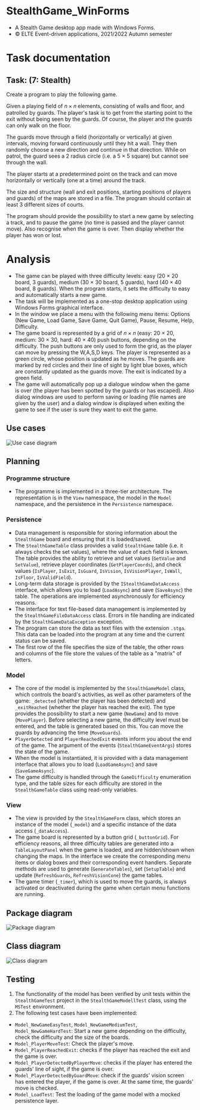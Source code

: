 # StealthGame_WinForms
- A Stealth Game desktop app made with Windows Forms.
- © ELTE Event-driven applications, 2021/2022 Autumn semester

# Task documentation

## Task: (7: Stealth)

Create a program to play the following game.

Given a playing field of 𝑛 × 𝑛 elements, consisting of walls and floor, and patrolled by guards.
The player's task is to get from the starting point to the exit without being seen by the guards.
Of course, the player and the guards can only walk on the floor.

The guards move through a field (horizontally or vertically) at given intervals, moving forward
continuously until they hit a wall. They then randomly choose a new direction and continue in
that direction. While on patrol, the guard sees a 2 radius circle (i.e. a 5 × 5 square) but cannot
see through the wall.

The player starts at a predetermined point on the track and can move horizontally or vertically
(one at a time) around the track.

The size and structure (wall and exit positions, starting positions of players and guards) of the
maps are stored in a file. The program should contain at least 3 different sizes of courts.

The program should provide the possibility to start a new game by selecting a track, and to
pause the game (no time is passed and the player cannot move). Also recognise when the
game is over. Then display whether the player has won or lost.

# Analysis

- The game can be played with three difficulty levels: easy (20 × 20 board, 3 guards),
medium (30 × 30 board, 5 guards), hard (40 × 40 board, 8 guards). When the program
starts, it sets the difficulty to easy and automatically starts a new game.
- The task will be implemented as a one-stop desktop application using Windows Forms
graphical interface.
- In the window we place a menu with the following menu items: Options (New Game,
Load Game, Save Game, Quit Game), Pause, Resume, Help, Difficulty.
- The game board is represented by a grid of 𝑛 × 𝑛 (easy: 20 × 20, medium: 30 × 30,
hard: 40 × 40) push buttons, depending on the difficulty. The push buttons are only
used to form the grid, as the player can move by pressing the W,A,S,D keys. The player
is represented as a green circle, whose position is updated as he moves. The guards
are marked by red circles and their line of sight by light blue boxes, which are
constantly updated as the guards move. The exit is indicated by a green field.
- The game will automatically pop up a dialogue window when the game is over (the
player has been spotted by the guards or has escaped). Also dialog windows are used
to perform saving or loading (file names are given by the user) and a dialog window is
displayed when exiting the game to see if the user is sure they want to exit the game.

## Use cases

![Use case diagram](./documentation/StealthGame_UseCaseDiagram.jpg)

## Planning

### Programme structure

- The programme is implemented in a three-tier architecture. The
representation is in the `View` namespace, the model in the `Model`
namespace, and the persistence in the `Persistence` namespace.

### Persistence

- Data management is responsible for storing information about the
`StealthGame` board and ensuring that it is loaded/saved.
- The `StealthGameTable` class provides a valid `StealthGame` table (i.e. it
always checks the set values), where the value of each field is known. The table
provides the ability to retrieve and set values (`GetValue` and `SetValue`),
retrieve player coordinates (`GetPlayerCoords`), and check values
(`IsPlayer`, `IsExit`, `IsGuard`, `IsVision`, `IsVisionPlayer`, `IsWall`,
`IsFloor`, `IsValidField`).
- Long-term data storage is provided by the `IStealthGameDataAccess`
interface, which allows you to load (`LoadAsync`) and save (`SaveAsync`) the
table. The operations are implemented asynchronously for efficiency reasons.
- The interface for text file-based data management is implemented by the
`StealthGameFileDataAccess` class. Errors in file handling are indicated by
the `StealthGameDataException` exception.
- The program can store the data as text files with the extension `.stga`. This data
can be loaded into the program at any time and the current status can be saved.
- The first row of the file specifies the size of the table, the other rows and
columns of the file store the values of the table as a "matrix" of letters.

### Model

- The core of the model is implemented by the `StealthGameModel` class,
which controls the board's activities, as well as other parameters of the game:
`_detected` (whether the player has been detected) and `_exitReached`
(whether the player has reached the exit). The type provides the possibility to
start a new game (`NewGame`) and to move (`MovePlayer`). Before selecting a
new game, the difficulty level must be entered, and the table is generated
based on this. You can move the guards by advancing the time (`MoveGuards`).
- `PlayerDetected` and `PlayerReachedExit` events inform you about the
end of the game. The argument of the events (`StealthGameEventArgs`)
stores the state of the game.
- When the model is instantiated, it is provided with a data management
interface that allows you to load (`LoadGameAsync`) and save
(`SaveGameAsync`).
- The game difficulty is handled through the `GameDifficulty` enumeration
type, and the table sizes for each difficulty are stored in the
`StealthGameTable` class using read-only variables.

### View

- The view is provided by the `StealthGameForm` class, which stores an
instance of the model (`_model`) and a specific instance of the data access
(`_dataAccess`).
- The game board is represented by a button grid (`_buttonGrid`). For efficiency
reasons, all three difficulty tables are generated into a `TableLayoutPanel`
when the game is loaded, and are hidden/shown when changing the maps. In
the interface we create the corresponding menu items or dialog boxes and
their corresponding event handlers. Separate methods are used to generate
(`GenerateTables`), set (`SetupTable`) and update (`RefreshGuards`,
`RefreshVisionCone`) the game tables.
- The game timer (`_timer`), which is used to move the guards, is always
activated or deactivated during the game when certain menu functions are
running.

## Package diagram

![Package diagram](./documentation/StealthGame_PackageDiagram.jpg)

## Class diagram

![Class diagram](./documentation/StealthGame_ClassDiagram.png)

## Testing

1. The functionality of the model has been verified by unit tests within the
`StealthGameTest` project in the `StealthGameModellTest` class, using the
`MSTest` environment.
1. The following test cases have been implemented:
- `Model_NewGameEasyTest`, `Model_NewGameMediumTest`,
`Model_NewGameHardTest`: Start a new game depending on the difficulty,
check the difficulty and the size of the boards.
- `Model_PlayerMoveTest`: Check the player's move.
- `Model_PlayerReachedExit`: checks if the player has reached the exit and
the game is over.
- `Model_PlayerDetectedByPlayerMove`: checks if the player has entered
the guards' line of sight, if the game is over.
- `Model_PlayerDetectedByGuardMove`: check if the guards' vision screen
has entered the player, if the game is over. At the same time, the guards' move
is checked.
- `Model_LoadTest`: Test the loading of the game model with a mocked persistence layer.
